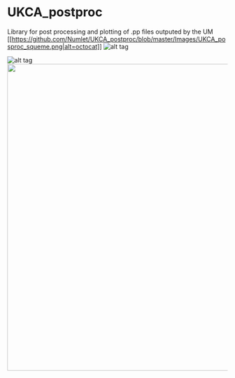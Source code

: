 # UKCA_postproc

Library for post processing and plotting of .pp files outputed by the UM
[[https://github.com/Numlet/UKCA_postproc/blob/master/Images/UKCA_posproc_squeme.png|alt=octocat]]
![alt tag](https://github.com/Numlet/UKCA_postproc/blob/master/Images/UKCA_posproc_squeme.png)

![alt tag](https://raw.githubusercontent.com/Numlet/UKCA_postproc/master/Images/UKCA_postproc_squeme.png)
<img height='700' src='https://github.com/Numlet/UKCA_postproc/blob/master/Images/UKCA_posproc_squeme.png'/>
